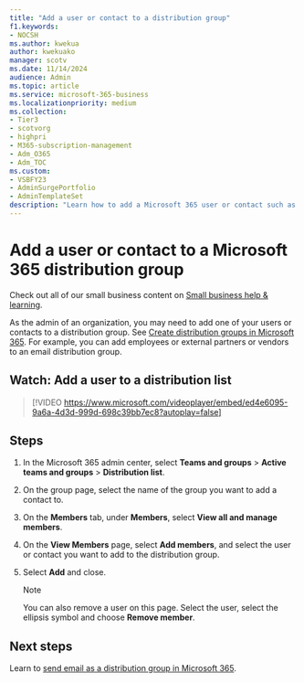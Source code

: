 ```yaml
---
title: "Add a user or contact to a distribution group"
f1.keywords:
- NOCSH
ms.author: kwekua
author: kwekuako
manager: scotv
ms.date: 11/14/2024
audience: Admin
ms.topic: article
ms.service: microsoft-365-business
ms.localizationpriority: medium
ms.collection: 
- Tier3
- scotvorg
- highpri
- M365-subscription-management 
- Adm_O365
- Adm_TOC
ms.custom:
- VSBFY23 
- AdminSurgePortfolio
- AdminTemplateSet
description: "Learn how to add a Microsoft 365 user or contact such as an employee, partner, or vendor to an email distribution group."
---
```


# Add a user or contact to a Microsoft 365 distribution group

Check out all of our small business content on [Small business help & learning](https://go.microsoft.com/fwlink/?linkid=2224585).

As the admin of an organization, you may need to add one of your users or contacts to a distribution group. See [Create distribution groups in Microsoft 365](../setup/create-distribution-lists.md). For example, you can add employees or external partners or vendors to an email distribution group.

## Watch: Add a user to a distribution list
  
> [!VIDEO https://www.microsoft.com/videoplayer/embed/ed4e6095-9a6a-4d3d-999d-698c39bb7ec8?autoplay=false]

## Steps

1. In the Microsoft 365 admin center, select **Teams and groups** \> **Active teams and groups** \> **Distribution list**.

2. On the group page, select the name of the group you want to add a contact to.

3. On the **Members** tab, under **Members**, select **View all and manage members**.

4. On the **View Members** page, select **Add members**, and select the user or contact you want to add to the distribution group.

5. Select **Add** and close.

   > [!NOTE]
   > You can also remove a user on this page. Select the user, select the ellipsis symbol and choose **Remove member**.
  
## Next steps

Learn to [send email as a distribution group in Microsoft 365](../manage/send-email-as-distribution-list.md).
